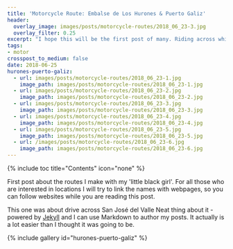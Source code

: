 ```yaml
---
title: 'Motorcycle Route: Embalse de Los Hurones & Puerto Galiz'
header:
  overlay_image: images/posts/motorcycle-routes/2018_06_23-3.jpg
  overlay_filter: 0.25
excerpt: "I hope this will be the first post of many. Riding across white villages in Cádiz is, I think, one of the best sensation ever. I've created this part of my blog in order to try expressing those emotions"
tags:
- motor
crosspost_to_medium: false
date: 2018-06-25
hurones-puerto-galiz:
  - url: images/posts/motorcycle-routes/2018_06_23-1.jpg
    image_path: images/posts/motorcycle-routes/2018_06_23-1.jpg
  - url: images/posts/motorcycle-routes/2018_06_23-2.jpg
    image_path: images/posts/motorcycle-routes/2018_06_23-2.jpg
  - url: images/posts/motorcycle-routes/2018_06_23-3.jpg
    image_path: images/posts/motorcycle-routes/2018_06_23-3.jpg
  - url: images/posts/motorcycle-routes/2018_06_23-4.jpg
    image_path: images/posts/motorcycle-routes/2018_06_23-4.jpg
  - url: images/posts/motorcycle-routes/2018_06_23-5.jpg
    image_path: images/posts/motorcycle-routes/2018_06_23-5.jpg
  - url: /images/posts/motorcycle-routes/2018_06_23-6.jpg
    image_path: images/posts/motorcycle-routes/2018_06_23-6.jpg
---
```


{% include toc title="Contents" icon="none" %}

First post about the routes I make with my 'little black girl'.
For all those who are interested in locations I will try to link the names with webpages, so you can follow websites while you are reading this post.

This one was about drive across San José del Valle  Neat thing about it - powered by [Jekyll](http://jekyllrb.com) and I can use Markdown to author my posts. It actually is a lot easier than I thought it was going to be.

{% include gallery id="hurones-puerto-galiz" %}
